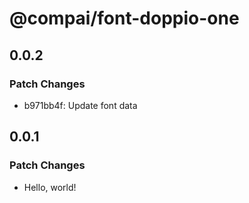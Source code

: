 # @compai/font-doppio-one

## 0.0.2

### Patch Changes

- b971bb4f: Update font data

## 0.0.1

### Patch Changes

- Hello, world!
